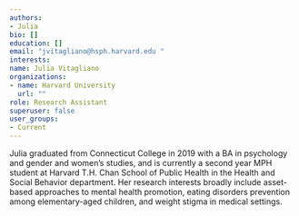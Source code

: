 ```yaml
---
authors:
- Julia 
bio: []
education: []
email: "jvitagliano@hsph.harvard.edu "
interests:
name: Julia Vitagliano
organizations:
- name: Harvard University
  url: ""
role: Research Assistant
superuser: false
user_groups:
- Current
---
```


Julia graduated from Connecticut College in 2019 with a BA in psychology and gender and women’s studies, and is currently a second year MPH student at Harvard T.H. Chan School of Public Health in the Health and Social Behavior department. Her research interests broadly include asset-based approaches to mental health promotion, eating disorders prevention among elementary-aged children, and weight stigma in medical settings.
